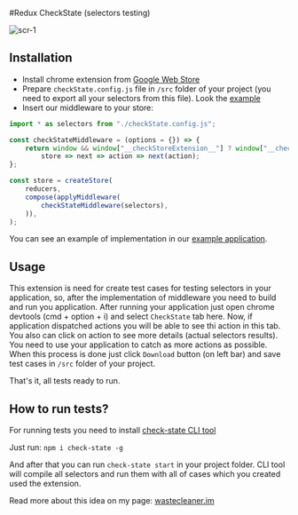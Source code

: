 #Redux CheckState (selectors testing)

![scr-1](https://user-images.githubusercontent.com/19432543/51444135-4ebf3180-1cfc-11e9-857b-52e3742dd042.png)

## Installation
 * Install chrome extension from [Google Web Store](https://chrome.google.com/webstore/detail/redux-checkstate-selector/lhhbnkkjefhgnlfjhjdbnijiikiofgbc)
 * Prepare `checkState.config.js` file in `/src` folder of your project (you need to export all your selectors from this file). Look the [example](https://github.com/wasteCleaner/check-state-example/blob/master/src/checkState.config.js)
 * Insert our middleware to your store:
```typescript
import * as selectors from "./checkState.config.js";

const checkStateMiddleware = (options = {}) => {
    return window && window["__checkStoreExtension__"] ? window["__checkStoreExtension__"](options) :
        store => next => action => next(action);
};

const store = createStore(
    reducers,
    compose(applyMiddleware(
        checkStateMiddleware(selectors),
    )),
);
```
You can see an example of implementation in our [example application](https://github.com/wasteCleaner/check-state-example/blob/master/src/index.tsx).

## Usage
This extension is need for create test cases for testing selectors in your application, so, after the implementation of middleware you need to build and run you application.
After running your application just open chrome devtools (cmd + option + i) and select `CheckState` tab here. 
Now, if application dispatched actions you will be able to see thi action in this tab. You also can click on action to see more details (actual selectors results).
You need to use your application to catch as more actions as possible. When this process is done just click `Download` button (on left bar) and save test cases in `/src` folder of your project.

That's it, all tests ready to run.

## How to run tests?
For running tests you need to install [check-state CLI tool](https://www.npmjs.com/package/check-state)

Just run: `npm i check-state -g`

And after that you can run `check-state start` in your project folder. CLI tool will compile all selectors and run them with all of cases which you created used the extension.

Read more about this idea on my page: [wastecleaner.im](http://wastecleaner.im/check-state)